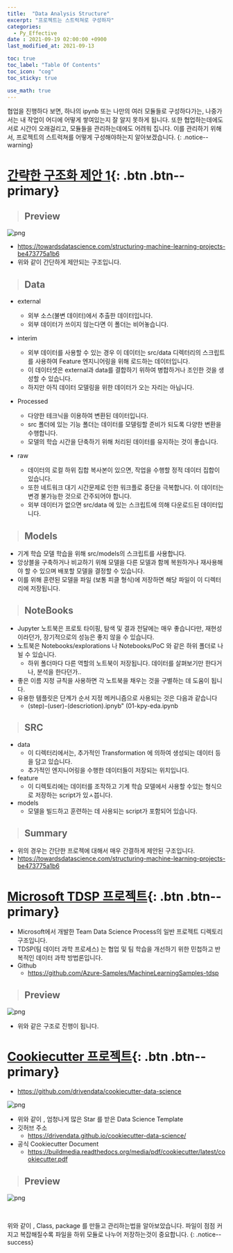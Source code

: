 ```yaml
---
title:  "Data Analysis Structure"
excerpt: "프로젝트는 스트럭쳐로 구성하자"
categories:
  - Py_Effective
date : 2021-09-19 02:00:00 +0900
last_modified_at: 2021-09-13 

toc: true
toc_label: "Table Of Contents"
toc_icon: "cog"
toc_sticky: true

use_math: true
---
```


 협업을 진행하다 보면, 하나의 ipynb 또는 나만의 여러 모듈들로 구성하다가는, 나중가서는 내 작업이 어디에 어떻게 쌓여있는지 잘 알지 못하게 됩니다. 또한 협업하는데에도 서로 시간이 오래걸리고, 모듈들을 관리하는데에도 어려워 집니다. 이를 관리하기 위해서, 프로젝트의 스트럭쳐를 어떻게 구성해야하는지 알아보겠습니다.
{: .notice--warning}

# [간략한 구조화 제안 1](#link){: .btn .btn--primary} 

> ## Preview

![png](/assets/images/Python/31_1.png)

- https://towardsdatascience.com/structuring-machine-learning-projects-be473775a1b6 
- 위와 같이 간단하게 제안되는 구조입니다. 

> ## Data

- external
  - 외부 소스(불변 데이터)에서 추출한 데이터입니다. 
  - 외부 데이터가 쓰이지 않는다면 이 폴더는 비어놓습니다.
- interim
  - 외부 데이터를 사용할 수 있는 경우 이 데이터는 src/data 디렉터리의 스크립트를 사용하여 Feature 엔지니어링을 위해 로드하는 데이터입니다. 
  - 이 데이터셋은 external과 data를 결합하기 위하여 병합하거나 조인한 것을 생성할 수 있습니다. 
  - 하지만 아직 데이터 모델링을 위한 데이터가 오는 자리는 아닙니다.

- Processed
  - 다양한 테크닉을 이용하여 변환된 데이터입니다. 
  - src 폴더에 있는 기능 폴더는 데이터를 모델링할 준비가 되도록 다양한 변환을 수행합니다. 
  - 모델의 학습 시간을 단축하기 위해 처리된 데이터를 유지하는 것이 좋습니다.
- raw
  - 데이터의 로컬 하위 집합 복사본이 있으면, 작업을 수행할 정적 데이터 집합이 있습니다. 
  - 또한 네트워크 대기 시간문제로 인한 워크플로 중단을 극복합니다. 이 데이터는 변경 불가능한 것으로 간주되어야 합니다. 
  - 외부 데이터가 없으면 src/data 에 있는 스크립트에 의해 다운로드된 데이터입니다.

> ## Models

- 기계 학습 모델 학습을 위해 src/models의 스크립트를 사용합니다. 
- 앙상블을 구축하거나 비교하기 위해 모델을 다른 모델과 함께 복원하거나 재사용해야 할 수 있으며 배포할 모델을 결정할 수 있습니다.
- 이를 위해 훈련된 모델을 파일 (보통 피클 형식)에 저장하면 해당 파일이 이 디렉터리에 저장됩니다.

> ## NoteBooks

- Jupyter 노트북은 프로토 타이핑, 탐색 및 결과 전달에는 매우 좋습니다만, 재현성이라던가, 장기적으로의 성능은 좋지 않을 수 있습니다.
- 노트북은 Notebooks/explorations 나 Notebooks/PoC 와 같은 하위 폴더로 나뉠 수 있습니다. 
  - 하위 폴더마다 다른 역할의 노트북이 저장됩니다. 데이터를 살펴보기만 한다거나, 분석을 한다던가..
- 좋은 이름 지정 규칙을 사용하면 각 노트북을 채우는 것을 구별하는 데 도움이 됩니다. 
- 유용한 템플릿은 단계가 순서 지정 메커니즘으로 사용되는 것은 다음과 같습니다
  - (step)-(user)-(descriotion).ipnyb" (01-kpy-eda.ipynb

> ## SRC

- data
  - 이 디렉터리에서는, 추가적인 Transformation 에 의하여 생성되는 데이터 등을 담고 있습니다.
  - 추가적인 엔지니어링을 수행한 데이터들이 저장되는 위치입니다.
- feature
  - 이 디렉토리에는 데이터를 조작하고 기계 학습 모델에서 사용할 수있는 형식으로 저장하는 script가 있ㅅ븝니다.
- models
  - 모델을 빌드하고 훈련하는 데 사용되는 script가 포함되어 있습니다.

> ## Summary

- 위의 경우는 간단한 프로젝에 대해서 매우 간결하게 제안된 구조입니다.
- https://towardsdatascience.com/structuring-machine-learning-projects-be473775a1b6



# [Microsoft TDSP 프로젝트](#link){: .btn .btn--primary} 

- Microsoft에서 개발한 Team Data Science Process의 일반 프로젝트 디렉토리 구조입니다. 
- TDSP(팀 데이터 과학 프로세스) 는 협업 및 팀 학습을 개선하기 위한 민첩하고 반복적인 데이터 과학 방법론입니다.
- Github
  - https://github.com/Azure-Samples/MachineLearningSamples-tdsp

> ## Preview

![png](/assets/images/Python/31_4.png)

- 위와 같은 구조로 진행이 됩니다.

# [Cookiecutter 프로젝트](#link){: .btn .btn--primary} 

- https://github.com/drivendata/cookiecutter-data-science 

![png](/assets/images/Python/31_3.png)

- 위와 같이 , 엄청나게 많은 Star 를 받은 Data Science Template
- 깃허브 주소
  - https://drivendata.github.io/cookiecutter-data-science/
- 공식 Cookiecutter Document 
  - https://buildmedia.readthedocs.org/media/pdf/cookiecutter/latest/cookiecutter.pdf

> ## Preview

![png](/assets/images/Python/31_2.png)

<br>

 위와 같이 , Class, package 를 만들고 관리하는법을 알아보았습니다. 파일이 점점 커지고 복잡해질수록 파일을 하위 모듈로 나누어 저장하는것이 중요합니다. 
{: .notice--success}











